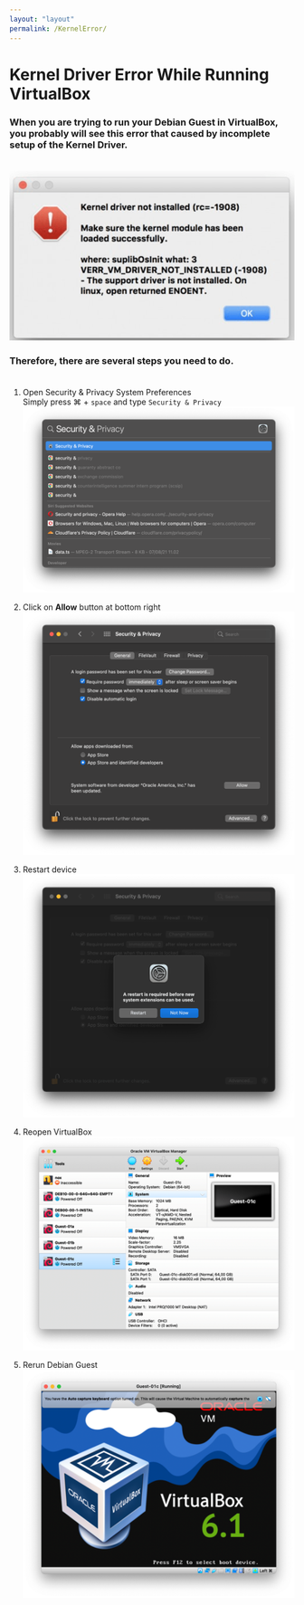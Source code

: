 ```yaml
---
layout: "layout"
permalink: /KernelError/
---
```


# Kernel Driver Error While Running VirtualBox

### When you are trying to run your Debian Guest in VirtualBox, you probably will see this error that caused by incomplete setup of the Kernel Driver.<br><br>

![](./assets/images/VirtualBox/17.png)

### Therefore, there are several steps you need to do. <br><br>

1. Open Security & Privacy System Preferences <br>
   Simply press &#8984; + `space` and type `Security & Privacy` <br>
   ![](./assets/images/VirtualBox/18.png)

2. Click on **Allow** button at bottom right<br>
   ![](./assets/images/VirtualBox/10.png)

3. Restart device<br>
   ![](./assets/images/VirtualBox/11.png)

4. Reopen VirtualBox<br>
   ![](./assets/images/VirtualBox/13.png)

5. Rerun Debian Guest<br>
   ![](./assets/images/VirtualBox/21.png)
